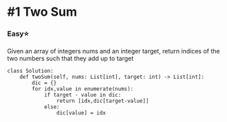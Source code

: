 # \#1 Two Sum

### Easy:star:

Given an array of integers nums and an integer target, return indices of the two numbers such that they add up to target

```text
class Solution:
    def twoSum(self, nums: List[int], target: int) -> List[int]:
        dic = {}
        for idx,value in enumerate(nums):
            if target - value in dic:
                return [idx,dic[target-value]]
            else:
                dic[value] = idx
```



